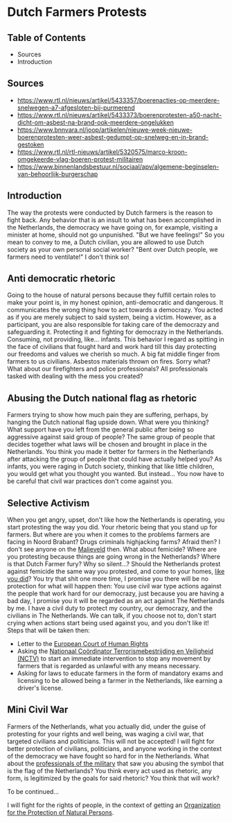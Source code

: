 # Dutch Farmers Protests

## Table of Contents

* Sources
* Introduction

## Sources

* https://www.rtl.nl/nieuws/artikel/5433357/boerenacties-op-meerdere-snelwegen-a7-afgesloten-bij-purmerend
* https://www.rtl.nl/nieuws/artikel/5433373/boerenprotesten-a50-nacht-dicht-om-asbest-na-brand-ook-meerdere-ongelukken
* https://www.bnnvara.nl/joop/artikelen/nieuwe-week-nieuwe-boerenprotesten-weer-asbest-gedumpt-op-snelweg-en-in-brand-gestoken
* https://www.rtl.nl/rtl-nieuws/artikel/5320575/marco-kroon-omgekeerde-vlag-boeren-protest-militairen
* https://www.binnenlandsbestuur.nl/sociaal/apv/algemene-beginselen-van-behoorlijk-burgerschap

## Introduction

The way the protests were conducted by Dutch farmers is the reason to fight
back. Any behavior that is an insult to what has been accomplished in the
Netherlands, the democracy we have going on, for example, visiting a minister at
home, should not go unpunished. "But we have feelings!" So you mean to convey to
me, a Dutch civilian, you are allowed to use Dutch society as your own personal
social worker? "Bent over Dutch people, we farmers need to ventilate!" I don't
think so!

## Anti democratic rhetoric

Going to the house of natural persons because they fulfill certain roles to make
your point is, in my honest opinion, anti-democratic and dangerous. It
communicates the wrong thing how to act towards a democrazy. You acted as if you
are merely subject to said system, being a victim. However, as a participant,
you are also responsible for taking care of the democrazy and safeguarding it.
Protecting it and fighting for democrazy in the Netherlands. Consuming, not
providing, like... infants. This behavior I regard as spitting in the face of
civilians that fought hard and work hard till this day protecting our freedoms
and values we cherish so much. A big fat middle finger from farmers to us
civilians. Asbestos materials thrown on fires. Sorry what? What about our
firefighters and police professionals? All professionals tasked with dealing with
the mess you created?

## Abusing the Dutch national flag as rhetoric

Farmers trying to show how much pain they are suffering, perhaps, by hanging the
Dutch national flag upside down. What were you thinking? What support have you
left from the general public after being so aggressive against said group of
people? The same group of people that decides together what laws will be chosen
and brought in place in the Netherlands. You think you made it better for
farmers in the Netherlands after attacking the group of people that could have
actually helped you? As infants, you were raging in Dutch society, thinking that
like little children, you would get what you thought you wanted. But instead...
You now have to be careful that civil war practices don't come against you.

## Selective Activism

When you get angry, upset, don't like how the Netherlands is operating, you
start protesting the way you did. Your rhetoric being that you stand up for
farmers. But where are you when it comes to the problems farmers are facing
in Noord Brabant? Drugs criminals highjacking farms? Afraid then? I don't see
anyone on the
[Malieveld](https://nl.wikipedia.org/wiki/Malieveld) then.
What about femicide? Where are you protesting because things are going wrong in
the Netherlands? Where is that Dutch Farmer fury? Why so silent...? Should the
Netherlands protest against femicide the same way you protested, and come to
your homes,
[like you did](https://nl.wikipedia.org/wiki/Boerenprotesten_tegen_stikstofbeleid#Demonstraties_stikstofplannen_van_minister_Van_der_Wal_(2022))?
You try that shit one more time, I promise you there will be no protection for
what will happen then: You use civil war type actions against the people that
work hard for our democrazy, just because you are having a bad day, I promise
you it will be regarded as an act against The Netherlands by me. I have a civil
duty to protect my country, our democrazy, and the civilians in The Netherlands.
We can talk, if you choose not to, don't start crying when actions start being
used against you, and you don't like it!
Steps that will be taken then:

* Letter to the
  [European Court of Human Rights](https://en.wikipedia.org/wiki/European_Court_of_Human_Rights)
* Asking the
  [Nationaal Coördinator Terrorismebestrijding en Veiligheid (NCTV)](https://www.rijksoverheid.nl/contact/contactgids/nationaal-coordinator-terrorismebestrijding-en-veiligheid-nctv)
  to start an immediate intervention to stop any movement by farmers that is
  regarded as unlawful with any means necessary.
* Asking for laws to educate farmers in the form of mandatory exams and
  licensing to be allowed being a farmer in the Netherlands, like earning a
  driver's license.

## Mini Civil War

Farmers of the Netherlands, what you actually did, under the guise of protesting
for your rights and well being, was waging a civil war, that targeted civilians
and politicians. This will not be accepted! I will fight for better protection
of civilians, politicians, and anyone working in the context of the democracy we
have fought so hard for in the Netherlands. What about the
[professionals of the military](https://www.rtl.nl/rtl-nieuws/artikel/5320575/marco-kroon-omgekeerde-vlag-boeren-protest-militairen)
that saw you abusing the symbol that is the flag of the Netherlands? You think
every act used as rhetoric, any form, is legitimized by the goals for said
rhetoric? You think that will work?

To be continued...

I will fight for the rights of people, in the context of getting an
[Organization for the Protection of Natural Persons](https://andreschepers.nl/#organization-for-the-protection-of-natural-persons).
